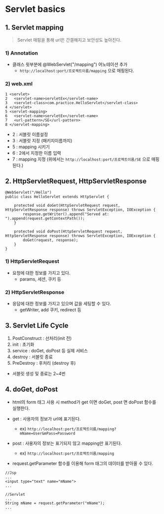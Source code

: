 ﻿# Servlet basics

## 1. Servlet mapping
> Servlet 매핑을 통해 url은 간결해지고 보안성도 높아진다.

### 1) Annotation
- 클래스 윗부분에 @WebServlet("/mapping") 어노테이션 추가
	- `http://localhost:port/프로젝트이름/mapping` 으로 매핑된다.

### 2) web.xml
```
1 <servlet>
2 	<servlet-name>servletEx</servlet-name>
3 	<servlet-class>com.practice.HelloServlet</servlet-class>
4 </servlet>
5 <servlet-mapping>
6 	<servlet-name>servletEx</servlet-name>
7 	<url-pattern>/SE</url-pattern>
8 </servlet-mapping>
```
- 2 : 서블릿 이름설정
- 3 : 서블릿 지정 (패키지이름까지)
- 5 : mapping 시키기
- 6 : 2에서 지정한 이름 입력
- 7 : mapping 지정 (위에서는 `http://localhost:port/프로젝트이름/SE` 으로 매핑된다.)

## 2. HttpServletRequest, HttpServletResponse
```
@WebServlet("/Hello")
public class HelloServlet extends HttpServlet {

	protected void doGet(HttpServletRequest request, HttpServletResponse response) throws ServletException, IOException {
		response.getWriter().append("Served at: ").append(request.getContextPath());
	}

	protected void doPost(HttpServletRequest request, HttpServletResponse response) throws ServletException, IOException {
		doGet(request, response);
	}
}
```
### 1) HttpServletRequest
- 요청에 대한 정보를 가지고 있다.
	- params, 세션, 쿠키 등

### 2) HttpServletResponse
- 응답에 대한 정보를 가지고 있으며 값을 세팅할 수 있다.
	- getWriter, add 쿠키, redirect 등


## 3. Servlet Life Cycle
1. PostConstruct : 선처리(init 전)
2. init : 초기화
3. service : doGet, doPost 등 실제 서비스
4. destroy : 서블릿 종료
5. PreDestroy : 후처리 (destroy 후)

- 서블릿 생성 및 종료는 2~4번

## 4. doGet, doPost
- html의 form 태그 사용 시 method가 get 이면 doGet, post 면 doPost 함수를 실행한다.
- get : 사용자의 정보가 url에 표기된다.
	- ex) `http://localhost:port/프로젝트이름/mapping?mName=User&mPass=Password`
- post : 사용자의 정보는 표기되지 않고 mapping만 표기된다.
	- ex) `http://localhost:port/프로젝트이름/mapping`

- request.getParameter 함수를 이용해 form 태그의 데이터를 받아올 수 있다.
```
//Jsp
...
<input type="text" name="mName">
...

//Servlet
...
String mName = request.getParameter("mName");
...
```